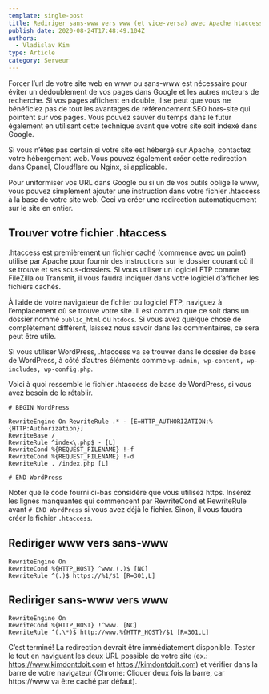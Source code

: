 ```yaml
---
template: single-post
title: Rediriger sans-www vers www (et vice-versa) avec Apache htaccess
publish_date: 2020-08-24T17:48:49.104Z
authors:
  - Vladislav Kim
type: Article
category: Serveur
---
```


Forcer l’url de votre site web en www ou sans-www est nécessaire pour éviter un dédoublement de vos pages dans Google et les autres moteurs de recherche. Si vos pages affichent en double, il se peut que vous ne bénéficiez pas de tout les avantages de référencement SEO hors-site qui pointent sur vos pages. Vous pouvez sauver du temps dans le futur également en utilisant cette technique avant que votre site soit indexé dans Google.

Si vous n’êtes pas certain si votre site est hébergé sur Apache, contactez votre hébergement web. Vous pouvez également créer cette redirection dans Cpanel, Cloudflare ou Nginx, si applicable.

Pour uniformiser vos URL dans Google ou si un de vos outils oblige le www, vous pouvez simplement ajouter une instruction dans votre fichier .htaccess à la base de votre site web. Ceci va créer une redirection automatiquement sur le site en entier.

## Trouver votre fichier .htaccess

.htaccess est premièrement un fichier caché (commence avec un point) utilisé par Apache pour fournir des instructions sur le dossier courant où il se trouve et ses sous-dossiers. Si vous utiliser un logiciel FTP comme FileZilla ou Transmit, il vous faudra indiquer dans votre logiciel d’afficher les fichiers cachés.

À l’aide de votre navigateur de fichier ou logiciel FTP, naviguez à l’emplacement où se trouve votre site. Il est commun que ce soit dans un dossier nommé `public_html` ou `htdocs`. Si vous avez quelque chose de complètement différent, laissez nous savoir dans les commentaires, ce sera peut être utile.

Si vous utiliser WordPress, .htaccess va se trouver dans le dossier de base de WordPress, à côté d’autres éléments comme `wp-admin, wp-content, wp-includes, wp-config.php`.

Voici à quoi ressemble le fichier .htaccess de base de WordPress, si vous avez besoin de le rétablir.

```apacheconf
# BEGIN WordPress

RewriteEngine On RewriteRule .* - [E=HTTP_AUTHORIZATION:%
{HTTP:Authorization}]
RewriteBase /
RewriteRule ^index\.php$ - [L]
RewriteCond %{REQUEST_FILENAME} !-f
RewriteCond %{REQUEST_FILENAME} !-d
RewriteRule . /index.php [L]

# END WordPress
```

Noter que le code fourni ci-bas considère que vous utilisez https. Insérez les lignes manquantes qui commencent par RewriteCond et RewriteRule avant `# END WordPress` si vous avez déjà le fichier. Sinon, il vous faudra créer le fichier `.htaccess`.

## Rediriger www vers sans-www

```apacheconf
RewriteEngine On
RewriteCond %{HTTP_HOST} ^www.(.)$ [NC]
RewriteRule ^(.)$ https://%1/$1 [R=301,L]

```

## Rediriger sans-www vers www

```apacheconf
RewriteEngine On
RewriteCond %{HTTP_HOST} !^www. [NC]
RewriteRule ^(.\*)$ http://www.%{HTTP_HOST}/$1 [R=301,L]

```

C’est terminé! La redirection devrait être immédiatement disponible. Tester le tout en naviguant les deux URL possible de votre site (ex.: https://www.kimdontdoit.com et https://kimdontdoit.com) et vérifier dans la barre de votre navigateur (Chrome: Cliquer deux fois la barre, car https://www va être caché par défaut).
